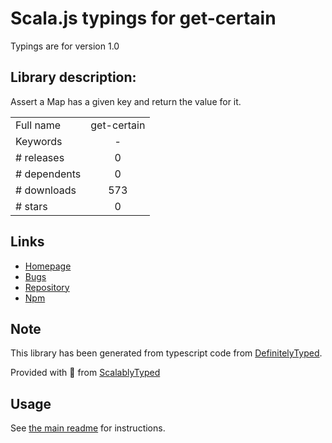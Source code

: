 
# Scala.js typings for get-certain

Typings are for version 1.0

## Library description:
Assert a Map has a given key and return the value for it.

|                    |                 |
| ------------------ | :-------------: |
| Full name          | get-certain |
| Keywords           | - |
| # releases         | 0 |
| # dependents       | 0 |
| # downloads        | 573 |
| # stars            | 0 |

## Links
- [Homepage](https://github.com/wtgtybhertgeghgtwtg/get-certain#readme)
- [Bugs](https://github.com/wtgtybhertgeghgtwtg/get-certain/issues)
- [Repository](https://github.com/wtgtybhertgeghgtwtg/get-certain)
- [Npm](https://www.npmjs.com/package/get-certain)
    


## Note
This library has been generated from typescript code from [DefinitelyTyped](https://definitelytyped.org).

Provided with :purple_heart: from [ScalablyTyped](https://github.com/oyvindberg/ScalablyTyped)

## Usage
See [the main readme](../../readme.md) for instructions.


